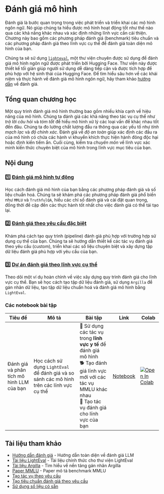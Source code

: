 # Đánh giá mô hình

Đánh giá là bước quan trọng trong việc phát triển và triển khai các mô hình ngôn ngữ. Nó giúp chúng ta hiểu được mô hình hoạt động tốt như thế nào qua các khả năng khác nhau và xác định những lĩnh vực cần cải thiện. Chương này bao gồm các phương pháp đánh giá (benchmark) tiêu chuẩn và các phương pháp đánh giá theo lĩnh vực cụ thể để đánh giá toàn diện mô hình của bạn.

Chúng ta sẽ sử dụng [`lighteval`](https://github.com/huggingface/lighteval), một thư viện chuyên được sử dụng để đánh giá mô hình ngôn ngữ được phát triển bởi Hugging Face. Thư viện này được thiết kế tối giản giúp người sử dụng dễ dàng tiếp cận và được tích hợp để phù hợp với hệ sinh thái của Hugging Face. Để tìm hiểu sâu hơn về các khái niệm và thực hành về đánh giá mô hình ngôn ngữ, hãy tham khảo [hướng dẫn](https://github.com/huggingface/evaluation-guidebook) về đánh giá.

## Tổng quan chương học

Một quy trình đánh giá mô hình thường bao gồm nhiều khía cạnh về hiệu năng của mô hình. Chúng ta đánh giá các khả năng theo tác vụ cụ thể như *trả lời câu hỏi* và *tóm tắt* để hiểu mô hình xử lý các loại vấn đề khác nhau tốt đến đâu. Chúng ta đo lường chất lượng đầu ra thông qua các yếu tố như *tính mạch lạc* và *độ chính xác*. Đánh giá về *độ an toàn* giúp xác định các đầu ra của mô hình có chứa các hành vi khuyển khích thực hiện hành đông độc hại hoặc định kiến tiềm ẩn. Cuối cùng, kiểm tra *chuyên môn* về lĩnh vực xác minh kiến thức chuyên biệt của mô hình trong lĩnh vực mục tiêu của bạn.

## Nội dung

### 1️⃣ [Đánh giá mô hình tự động](./automatic_benchmarks.md)

Học cách đánh giá mô hình của bạn bằng các phương pháp đánh giá và số liệu chuẩn hoá. Chúng ta sẽ khám phá các phương pháp đánh giá phổ biến như `MMLU` và `TruthfulQA`, hiểu các chỉ số đánh giá và cài đặt quan trọng, đồng thời đề cập đến các thực hành tốt nhất cho việc đánh giá có thể tái tạo lại.

### 2️⃣ [Đánh giá theo yêu cầu đặc biệt](./custom_evaluation.md)
Khám phá cách tạo quy trình (pipeline) đánh giá phù hợp với trường hợp sử dụng cụ thể của bạn. Chúng ta sẽ hướng dẫn thiết kế các tác vụ đánh giá theo yêu cầu (custom), triển khai các số liệu chuyên biệt và xây dựng tập dữ liệu đánh giá phù hợp với yêu cầu của bạn.

### 3️⃣ [Dự án đánh giá theo lĩnh vực cụ thể](./project/README.md)
Theo dõi một ví dụ hoàn chỉnh về việc xây dựng quy trình đánh giá cho lĩnh vực cụ thể. Bạn sẽ học cách tạo tập dữ liệu đánh giá, sử dụng `Argilla` để gán nhãn dữ liệu, tạo tập dữ liệu chuẩn hoá và đánh giá mô hình bằng `LightEval`.

### Các notebook bài tập

| Tiêu đề | Mô tả | Bài tập | Link | Colab |
|---------|-------|---------|------|-------|
| Đánh giá và phân tích mô hình LLM của bạn | Học cách sử dụng `LightEval` để đánh giá và so sánh các mô hình trên các lĩnh vực cụ thể | 🐢 Sử dụng các tác vụ trong **lĩnh vực y tế** để đánh giá mô hình <br> 🐕 Tạo đánh giá lĩnh vực mới với các tác vụ MMLU khác nhau <br> 🦁 Tạo tác vụ đánh giá cho lĩnh vực của bạn | [Notebook](./notebooks/lighteval_evaluate_and_analyse_your_LLM.ipynb) | <a target="_blank" href="https://colab.research.google.com/github/huggingface/smol-course/blob/main/4_evaluation/notebooks/lighteval_evaluate_and_analyse_your_LLM.ipynb"><img src="https://colab.research.google.com/assets/colab-badge.svg" alt="Open In Colab"/></a> |

## Tài liệu tham khảo

- [Hướng dẫn đánh giá](https://github.com/huggingface/evaluation-guidebook) - Hướng dẫn toàn diện về đánh giá LLM
- [Tài liệu LightEval](https://github.com/huggingface/lighteval) - Tài liệu chính thức cho thư viện LightEval 
- [Tài liệu Argilla](https://docs.argilla.io) - Tìm hiểu về nền tảng gán nhãn Argilla
- [Paper MMLU](https://arxiv.org/abs/2009.03300) - Paper mô tả benchmark MMLU
- [Tạo tác vụ theo yêu cầu](https://github.com/huggingface/lighteval/wiki/Adding-a-Custom-Task)
- [Tạo tiêu chuẩn đánh giá theo yêu cầu](https://github.com/huggingface/lighteval/wiki/Adding-a-New-Metric)
- [Sử dụng số liệu có sẵn](https://github.com/huggingface/lighteval/wiki/Metric-List)